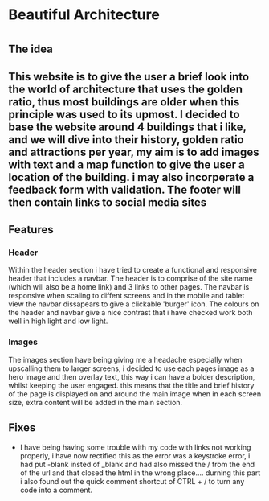 <h1>Beautiful Architecture<h1> 

<h2>The idea<h2>

<p>This website is to give the user a brief look into the world of architecture that uses the golden ratio, thus most buildings are older when this principle was used to its upmost. I decided to base the website around 4 buildings that i like, and we will dive into their history, golden ratio and attractions per year, my aim is to add images with text and a map function to give the user a location of the building. i may also incorperate a feedback form with validation. The footer will then contain links to social media sites<p>

<h2>Features</h2>

<h3>Header</h3>

<p>Within the header section i have tried to create a functional and responsive header that includes a navbar. The header is to comprise of the site name (which will also be a home link) and 3 links to other pages. The navbar is responsive when scaling to diffent screens and in the mobile and tablet view the navbar dissapears to give a clickable 'burger' icon. The colours on the header and navbar give a nice contrast that i have checked work both well in high light and low light.</p>



<h3>Images</h3>

<p>The images section have being giving me a headache especially when upscalling them to larger screens, i decided to use each pages image as a hero image and then overlay text, this way i can have a bolder description, whilst keeping the user engaged. this means that the title and brief history of the page is displayed on and around the main image when in each screen size, extra content will be added in the main section.</p>


<h2>Fixes</h2>

<ul>
    <li>I have being having some trouble with my code with links not working properly, i have now rectified this as the error was a keystroke error, i had put -blank insted of _blank and had also missed the / from the end of the url and that closed the html in the wrong place.... durning this part i also found out the quick comment shortcut of CTRL + / to turn any code into a comment.</li>
</ul>